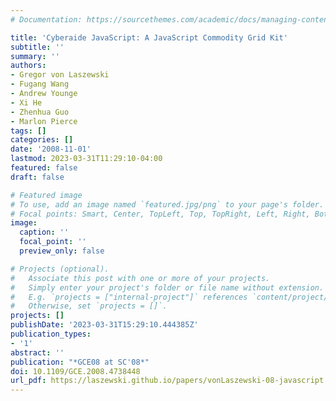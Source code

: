 ```yaml
---
# Documentation: https://sourcethemes.com/academic/docs/managing-content/

title: 'Cyberaide JavaScript: A JavaScript Commodity Grid Kit'
subtitle: ''
summary: ''
authors:
- Gregor von Laszewski
- Fugang Wang
- Andrew Younge
- Xi He
- Zhenhua Guo
- Marlon Pierce
tags: []
categories: []
date: '2008-11-01'
lastmod: 2023-03-31T11:29:10-04:00
featured: false
draft: false

# Featured image
# To use, add an image named `featured.jpg/png` to your page's folder.
# Focal points: Smart, Center, TopLeft, Top, TopRight, Left, Right, BottomLeft, Bottom, BottomRight.
image:
  caption: ''
  focal_point: ''
  preview_only: false

# Projects (optional).
#   Associate this post with one or more of your projects.
#   Simply enter your project's folder or file name without extension.
#   E.g. `projects = ["internal-project"]` references `content/project/deep-learning/index.md`.
#   Otherwise, set `projects = []`.
projects: []
publishDate: '2023-03-31T15:29:10.444385Z'
publication_types:
- '1'
abstract: ''
publication: "*GCE08 at SC'08*"
doi: 10.1109/GCE.2008.4738448
url_pdf: https://laszewski.github.io/papers/vonLaszewski-08-javascript.pdf
---
```

